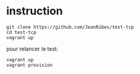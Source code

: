# instruction
```
git clone https://github.com/JeanRibes/test-tcp
cd test-tcp
vagrant up
```
pour relancer le test: 
```
vagrant up
vagrant provision
```
